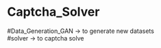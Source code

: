 # Captcha_Solver  

#Data_Generation_GAN  -> to generate new datasets  
#solver -> to captcha solve  
  
